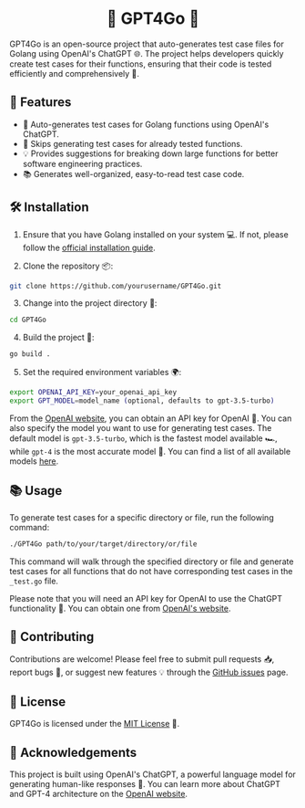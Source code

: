 
<div align="center">

# 🤖 GPT4Go 🚀

</div>

GPT4Go is an open-source project that auto-generates test case files for Golang using OpenAI's ChatGPT 🌐. The project helps developers quickly create test cases for their functions, ensuring that their code is tested efficiently and comprehensively 🧪.

## 🌟 Features

-   🎯 Auto-generates test cases for Golang functions using OpenAI's ChatGPT.
-   🚫 Skips generating test cases for already tested functions.
-   💡 Provides suggestions for breaking down large functions for better software engineering practices.
-   📚 Generates well-organized, easy-to-read test case code.

## 🛠 Installation

1.  Ensure that you have Golang installed on your system 💻. If not, please follow the [official installation guide](https://golang.org/doc/install).
    
2.  Clone the repository 📦:
    
```bash
git clone https://github.com/yourusername/GPT4Go.git
```

3.  Change into the project directory 📂:

```bash
cd GPT4Go
```

4.  Build the project 🔨:

```bash
go build .
```

5.  Set the required environment variables 🌍:

```bash
export OPENAI_API_KEY=your_openai_api_key
export GPT_MODEL=model_name (optional, defaults to gpt-3.5-turbo)
```

From the [OpenAI website](https://beta.openai.com/docs/developer-quickstart/api-key), you can obtain an API key for OpenAI 🔑. You can also specify the model you want to use for generating test cases. The default model is `gpt-3.5-turbo`, which is the fastest model available 🏎, while `gpt-4` is the most accurate model 🎯. You can find a list of all available models [here](https://platform.openai.com/docs/models/overview).

## 📚 Usage

To generate test cases for a specific directory or file, run the following command:

```bash
./GPT4Go path/to/your/target/directory/or/file
```

This command will walk through the specified directory or file and generate test cases for all functions that do not have corresponding test cases in the `_test.go` file.

Please note that you will need an API key for OpenAI to use the ChatGPT functionality 🔐. You can obtain one from [OpenAI's website](https://www.openai.com/).

## 👥 Contributing

Contributions are welcome! Please feel free to submit pull requests 📥, report bugs 🐞, or suggest new features 💡 through the [GitHub issues](https://github.com/yourusername/GPT4Go/issues) page.

## 📄 License

GPT4Go is licensed under the [MIT License](https://chat.openai.com/LICENSE) 📃.

## 🙏 Acknowledgements

This project is built using OpenAI's ChatGPT, a powerful language model for generating human-like responses 🧠. You can learn more about ChatGPT and GPT-4 architecture on the [OpenAI website](https://www.openai.com/).